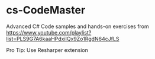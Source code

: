 # cs-CodeMaster

Advanced C# Code samples and hands-on exercises from https://www.youtube.com/playlist?list=PLS9G7A6kaaHPdxiIQx9Zo1RgdN64cJfLS

Pro Tip: Use Resharper extension